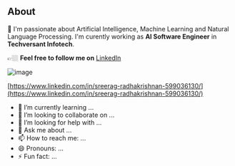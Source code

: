 
## About

🔭 I'm passionate about Artificial Intelligence, Machine Learning and Natural Language Processing. I'm curently working as **AI Software Engineer** in **Techversant Infotech**.

👉🏼 **Feel free to follow me on** [LinkedIn](https://www.linkedin.com/in/sreerag-radhakrishnan-599036130/)



  ![image](https://user-images.githubusercontent.com/31788971/209634772-4a1329f5-2dad-4ae2-ac72-b2a6ade7b7a4.png)

[https://www.linkedin.com/in/sreerag-radhakrishnan-599036130/](https://www.linkedin.com/in/sreerag-radhakrishnan-599036130/)


         

- 🌱 I’m currently learning ...
- 👯 I’m looking to collaborate on ...
- 🤔 I’m looking for help with ...
- 💬 Ask me about ...
- 📫 How to reach me: ...
- 😄 Pronouns: ...
- ⚡ Fun fact: ...
